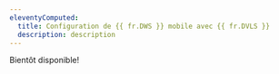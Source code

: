 ```yaml
---
eleventyComputed:
  title: Configuration de {{ fr.DWS }} mobile avec {{ fr.DVLS }}
  description: description
---
```

Bientôt disponible!

